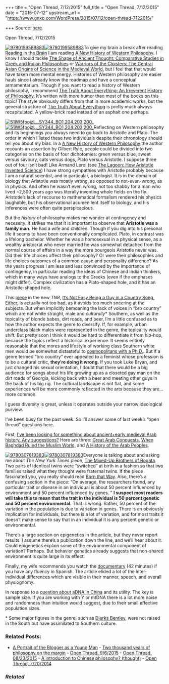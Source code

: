 +++
title = "Open Thread, 7/12/2015"
full_title = "Open Thread, 7/12/2015"
date = "2015-07-12"
upstream_url = "https://www.gnxp.com/WordPress/2015/07/12/open-thread-7122015/"

+++
Source: [here](https://www.gnxp.com/WordPress/2015/07/12/open-thread-7122015/).

Open Thread, 7/12/2015

[![9780199589883](https://i0.wp.com/www.unz.com/wp-content/uploads/2015/07/9780199589883.jpg?resize=180%2C272)![9780199589883](https://i0.wp.com/www.unz.com/wp-content/uploads/2015/07/9780199589883.jpg?resize=180%2C272)](https://www.amazon.com/exec/obidos/ASIN/B00ARGXJM8/geneexpressio-20)To give my brain a break after reading [Reading in the Brain](https://www.amazon.com/exec/obidos/ASIN/B002SR2Q2I/geneexpressio-20) I am reading [A New History of Western Philosophy](https://www.amazon.com/exec/obidos/ASIN/B00ARGXJM8/geneexpressio-20). I know I should tackle [The Shape of Ancient Thought: Comparative Studies in Greek and Indian Philosophies](https://www.amazon.com/exec/obidos/ASIN/B007704Y80/geneexpressio-20) or [Warriors of the Cloisters: The Central Asian Origins of Science in the Medieval World](https://www.amazon.com/exec/obidos/ASIN/B0091XC09G/geneexpressio-20), but I feel that that would have taken more mental energy. Histories of Western philosophy are easier hauls since I already know the roadmap and have a conceptual armamentarium. Though if you want to read a history of Western philosophy, I recommend [The Truth About Everything: An Irreverent History of Philosophy](https://www.amazon.com/exec/obidos/ASIN/1573921106//geneexpressio-20). It’s written with more humor than most of the books on this topic! The style obviously differs from that in more academic works, but the general structure of [The Truth About Everything](https://www.amazon.com/exec/obidos/ASIN/1573921106//geneexpressio-20) is pretty much always recapitulated. A yellow-brick road instead of an asphalt one perhaps.

[![51lW5fpojzL.\_SY344_BO1,204,203,200\_](https://i0.wp.com/www.unz.com/wp-content/uploads/2015/07/51lW5fpojzL._SY344_BO1204203200_-199x300.jpg?resize=199%2C300)![51lW5fpojzL.\_SY344_BO1,204,203,200\_](https://i0.wp.com/www.unz.com/wp-content/uploads/2015/07/51lW5fpojzL._SY344_BO1204203200_-199x300.jpg?resize=199%2C300)](https://www.amazon.com/exec/obidos/ASIN/B00INIXJL8//geneexpressio-20)Reflecting on Western philosophy and its beginnings you always need to go back to Aristotle and Plato. The order in which I listed these two individuals despite their chronology should tell you about my bias. In a [A New History of Western Philosophy](https://www.amazon.com/exec/obidos/ASIN/B00ARGXJM8/geneexpressio-20) the author recounts an assertion by Gilbert Ryle, people could be divided into two categories on the basis of four dichotomies: green versus blue, sweet versus savoury, cats versus dogs, Plato versus Aristotle. I suppose three out of four isn’t bad! Like Armand Leroi (see [The Lagoon: How Aristotle Invented Science](https://www.amazon.com/exec/obidos/ASIN/B00INIXJL8//geneexpressio-20)) I have strong sympathies with Aristotle probably because I am a natural scientist, and in particular, a biologist. It is in the domain of biology that Aristotle was mostly wrong, as opposed to not-even-wrong, as in physics. And often he wasn’t even wrong, not too shabby for a man who lived \~2,500 years ago was literally inventing whole fields on the fly. Aristotle’s lack of recourse to mathematical formalism rendered his physics laughable, but his observational acumen lent itself to biology, and his inferences were often quite perspicacious.

But the *history* of philosophy makes me wonder at contingency and necessity. It strikes me that it is important to observe that **Aristotle was a family man.** He had a wife and children. Though if you dig into his presonal life it seems to have been conventionally complicated. Plato, in contrast was a lifelong bachelor. Whether he was a homosexual in a physical sense, as a wealthy aristocrat who never married he was somewhat detached from the normal course of affairs in a way the more bourgeois Aristotle never was. Did their life choices affect their philosophy? Or were their philosophies and life choices outcomes of a common cause and personality difference? As the years progress I am less and less convinced by the importance of contingency, in particular reading the ideas of Chinese and Indian thinkers, which in many ways have analogs to the Greeks (even if the emphases might differ). Complex civilization has a Plato-shaped hole, and it has an Aristotle-shaped hole.

This [piece](http://www.newrepublic.com/article/122266/its-not-easy-being-guy-country-song-either) in the new *TNR*, [It’s Not Easy Being a Guy in a Country Song, Either](http://www.newrepublic.com/article/122266/its-not-easy-being-guy-country-song-either), is actually not too bad, as it avoids too much sneering at the subjects. But when implicitly bemoaning the lack of voices in “bro country” which are not white straight, male and *culturally*\* Southern, as well as the topicality of blonde babes, dirt roads, and beer, I’m a little confused as to how the author expects the genre to diversify. If, for example, urban underclass black males were represented in the genre, the topicality would shift. But pretty soon I think it would be hard to differentiate it from hip-hop, because the topics reflect a historical experience. It seems entirely reasonable that the mores and lifestyle of working class Southern white men would be somewhat distasteful to [cosmopolitans with a Ph.D.](https://twitter.com/chloeangyal). But if a genre termed “bro country” ever appealed to a feminist whose profession is to be a cultural critic, **they’re doing it wrong.** If you took Luke Bryan, and just changed his sexual orientation, I doubt that there would be a big audience for songs about his life growing up as a closeted gay man on the dirt roads of Georgia, kicking back with a beer and meeting other guys in the back of his big rig. The cultural landscape is not flat, and some experiences will be more commonly reflected in the arts because they are…more common.

I guess diversity is great, unless it operates outside your narrow ideological purview.

I’ve been busy for the past week. So I’ll answer some of last week’s “open thread” questions here.

First, [I’ve been looking for something about ancient+early medieval Arab history. Any suggestions?](http://www.unz.com/gnxp/open-thread-752015/#comment-996713) Here are three: [Great Arab Conquests](https://www.amazon.com/exec/obidos/ASIN/0306815850/geneexpressio-20), [When Baghdad Ruled the Muslim World](https://www.amazon.com/exec/obidos/ASIN/B001JAHG5C/geneexpressio-20), and [A History of the Arab Peoples](https://www.amazon.com/exec/obidos/ASIN/0674058194//geneexpressio-20).

[![9780307819383](https://i0.wp.com/www.unz.com/wp-content/uploads/2015/07/9780307819383-204x300.jpg?resize=204%2C300)![9780307819383](https://i0.wp.com/www.unz.com/wp-content/uploads/2015/07/9780307819383-204x300.jpg?resize=204%2C300)](https://www.amazon.com/exec/obidos/ASIN/B0083L10Y8/geneexpressio-20)Everyone is talking about and asking me about *The New York Times* piece, [The Mixed-Up Brothers of Bogata](http://www.nytimes.com/2015/07/12/magazine/the-mixed-up-brothers-of-bogota.html). Two pairs of identical twins were “switched” at birth in a fashion so that two families raised what they thought were fraternal twins. If the piece fascinated you, you really should read [Born that Way](https://www.amazon.com/exec/obidos/ASIN/B0083L10Y8/geneexpressio-20). Also, there’s a confusing section in the piece: “On average, the researchers found, any particular trait or disease in an individual is about 50 percent influenced by environment and 50 percent influenced by genes. ” **I suspect most readers will take this to mean that the trait in the individual is 50 percent genetic and 50 percent environmental.** That is wrong. Rather, 50 percent of the variation in the population is due to variation in genes. There is an obviously implication for individuals, but there is a lot of variation, and for most traits it doesn’t make sense to say that in an individual it is any percent genetic or environmental.

There’s a large section on epigenetics in the article, but they never report results. I assume there’s a publication down the line, and we’ll hear about it. Could epigenetics explain some of the environmental component of variation? Perhaps. But behavior genetics already suggests that non-shared environment is quite large in its effect.

Finally, my wife recommends you watch the [documentary](http://www.noticiascaracol.com/septimo-dia/vidas-cruzadas-dos-parejas-de-gemelos-estuvieron-separadas-25-anos) (42 minutes) if you have any fluency in Spanish. The article elided a lot of the inter-individual differences which are visible in their manner, speech, and overall physiognomy.

In response to a [question about aDNA in China](http://www.unz.com/gnxp/open-thread-752015/#comment-1003176) and its utility. The key is sample size. If you are working with Y or mtDNA there is a lot more noise and randomness than intuition would suggest, due to their small effective population sizes.

\* Some major figures in the genre, such as [Dierks Bentley](https://en.wikipedia.org/wiki/Dierks_Bentley), were not raised in the South but have assimilated to Southern culture.

### Related Posts:

- [A Portrait of the Blogger as a Young
  Man](https://www.gnxp.com/WordPress/2016/02/25/a-portrait-of-the-blogger-as-a-young-man/) - [Two thousand years of philosophy on the
  margin](https://www.gnxp.com/WordPress/2017/08/31/two-thousand-years-of-philosophy-on-the-margin/) - [Open Thread,
  9/6/2015](https://www.gnxp.com/WordPress/2015/09/06/open-thread-962015/) - [Open Thread,
  08/23/2015](https://www.gnxp.com/WordPress/2015/08/23/open-thread-08232015/) - [A introduction to Chinese philosophy?
  (thought)](https://www.gnxp.com/WordPress/2016/02/08/a-introduction-to-chinese-philosophy-thought/) - [Open Thread,
  7/20/2014](https://www.gnxp.com/WordPress/2014/07/20/open-thread-7202014/)

### *Related*

[](https://www.addtoany.com/add_to/facebook?linkurl=https%3A%2F%2Fwww.gnxp.com%2FWordPress%2F2015%2F07%2F12%2Fopen-thread-7122015%2F&linkname=Open%20Thread%2C%207%2F12%2F2015 "Facebook")[](https://www.addtoany.com/add_to/twitter?linkurl=https%3A%2F%2Fwww.gnxp.com%2FWordPress%2F2015%2F07%2F12%2Fopen-thread-7122015%2F&linkname=Open%20Thread%2C%207%2F12%2F2015 "Twitter")[](https://www.addtoany.com/add_to/email?linkurl=https%3A%2F%2Fwww.gnxp.com%2FWordPress%2F2015%2F07%2F12%2Fopen-thread-7122015%2F&linkname=Open%20Thread%2C%207%2F12%2F2015 "Email")[](https://www.addtoany.com/share)
